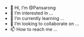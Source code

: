 - 👋 Hi, I’m @Pansarong
- 👀 I’m interested in ...
- 🌱 I’m currently learning ...
- 💞️ I’m looking to collaborate on ...
- 📫 How to reach me ...

<!---
Pansarong/Pansarong is a ✨ special ✨ repository because its `README.md` (this file) appears on your GitHub profile.
You can click the Preview link to take a look at your changes.
--->
